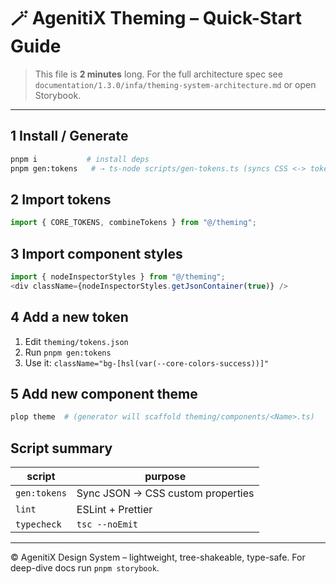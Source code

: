 # 🪄 AgenitiX Theming – Quick-Start Guide

> This file is **2 minutes** long. For the full architecture spec see
> `documentation/1.3.0/infa/theming-system-architecture.md` or open Storybook.

---

## 1 Install / Generate

```bash
pnpm i           # install deps
pnpm gen:tokens   # ⇢ ts-node scripts/gen-tokens.ts (syncs CSS <-> tokens.json)
```

## 2 Import tokens

```ts
import { CORE_TOKENS, combineTokens } from "@/theming";
```

## 3 Import component styles

```ts
import { nodeInspectorStyles } from "@/theming";
<div className={nodeInspectorStyles.getJsonContainer(true)} />
```

## 4 Add a new token

1. Edit `theming/tokens.json`
2. Run `pnpm gen:tokens`
3. Use it: `className="bg-[hsl(var(--core-colors-success))]"`

## 5 Add new component theme

```bash
plop theme  # (generator will scaffold theming/components/<Name>.ts)
```

## Script summary

| script       | purpose                           |
| ------------ | --------------------------------- |
| `gen:tokens` | Sync JSON → CSS custom properties |
| `lint`       | ESLint + Prettier                 |
| `typecheck`  | `tsc --noEmit`                    |

---

© AgenitiX Design System – lightweight, tree-shakeable, type-safe.
For deep-dive docs run `pnpm storybook`.
